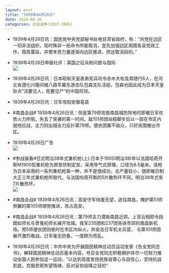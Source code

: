 ```yaml
---
layout: post
title: "1939年04月26日"
date: 2014-04-26
categories: 抗日战争(1937-1945)
---
```


<meta name="referrer" content="no-referrer" />

- 1939年4月26日讯：国民党中央党部秘书处电甘肃省政府，称：“共党在边区一切非法组织，现时殊非一纸命令所能取消，宜先加强边区周围各县党政工作，阻其蔓延，并使本党力量逐渐向边区推进，庶达取消目的。” 

- 1939年4月26日申报社评：英国之征兵制问题与国际 <br/><img src="https://ww4.sinaimg.cn/large/aca367d8jw1eftal2advkj20p10x3wy1.jpg" />

- 1939年4月26日讯：日本昭和天皇表弟宪兵司令赤木大佐及其随行6人，在河北省遵化兴隆间被八路军冀东游击队包森支队活捉，包森也因此成为日本天皇钦点“活要见人，死要见尸”的中国将领。 

- 1939年4月26日讯：日军攻陷安徽亳县 

- #南昌会战# 1939年4月26日讯：但是第79师攻抵南昌城防阵地时即被日军优势火力所阻，失去了突袭的第一时间。敌101师团站稳脚步后以一部在市区内就地应战，主力则出城全力反扑第79师。便衣团寡不敌众，只好突围撤出市区。 

- 1939年4月26日广告 <br/><img src="https://ww1.sinaimg.cn/large/aca367d8jw1efst8nrynwj20ke0gln1r.jpg" />

- #参战装备#日式明治38年式重机枪(上):日本于1905(明治38)年以法国哈奇开斯M1900型重机枪为原型仿制定型，采用导气式原理，口径为6.5毫米。该枪为日本采用的一系列重机枪第一种，并不是很成功，总产量较小，随即被日制大正三年式重机枪所取代。与法国哈奇开斯的5片散热环不同，明治38年式有7片散热环。 <br/><img src="https://ww4.sinaimg.cn/large/aca367d8jw1efsrhrowl1j20e806igm8.jpg" />

- #南昌会战# 1939年4月26日讯：高安守军待援无望，逃往南昌，掩护第51师侧翼的第105师顺势推进，攻占高安。 

- #南昌会战# 1939年4月26日讯：第79师主力潜抵南昌近郊。上官云相即令段朗如师长与曾戛初师长展开攻城。我军235团和237团突进市郊的南昌新机场。预5师便衣团则依时在市区内纵火，并突击日军机关兵营， 与第101师团展开激烈巷战。日军毫无防备，一度颇为慌乱。 

- 1939年4月26日讯：中共中央为开展国民精神总动员运动发表《告全党同志书》，解释国民精神总动员基本内容，号召全党同志积极拥护并尽一切努力推动全国人民参加这一运动，“以达到高度发扬民族自尊心与自信心，坚持抗战到底，克服悲观失望情绪，反对妥协投降之目的” 

